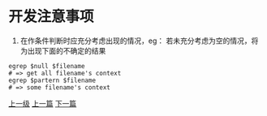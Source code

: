 # 开发注意事项
1. 在作条件判断时应充分考虑出现的情况，eg：
若未充分考虑为空的情况，将为出现下面的不确定的结果
```shell
egrep $null $filename  
# => get all filename's context
egrep $partern $filename
# => some filename's context
```






















[上一级](base.md)
[上一篇](conv_string_to_char_pointer.md)
[下一篇](do_while_false.md)
